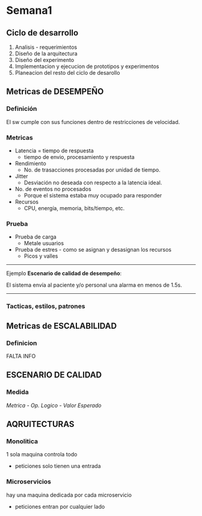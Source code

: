 # Semana1
## Ciclo de desarrollo

1. Analisis - requerimientos
2. Diseño de la arquitectura
3. Diseño del experimento
4. Implementacion y ejecucion de prototipos y experimentos
5. Planeacion del resto del ciclo de desarollo

## Metricas de DESEMPEÑO
### Definición
El sw cumple con sus funciones dentro de restricciones de velocidad.
### Metricas
- Latencia = tiempo de respuesta
  - tiempo de envio, procesamiento y respuesta
- Rendimiento
  - No. de trasacciones procesadas por unidad de tiempo.
- Jitter  
  - Desviación no deseada con respecto a la latencia ideal.
- No. de eventos no procesados
  - Porque el sistema estaba muy ocupado para responder
- Recursos
  - CPU, energía, memoria, bits/tiempo, etc.

### Prueba
- Prueba de carga
    - Metale usuarios
- Prueba de estres - como se asignan y desasignan los recursos
  - Picos y valles
----
Ejemplo **Escenario de calidad de desempeño**:

El sistema envía al paciente y/o personal una alarma en menos de 1.5s.

----
### Tacticas, estilos, patrones

## Metricas de **ESCALABILIDAD**
### Definicion
FALTA INFO

## ESCENARIO DE CALIDAD
### Medida
*Metrica - Op. Logico - Valor Esperado*

## AQRUITECTURAS
### Monolitica
1 sola maquina controla todo
- peticiones solo tienen una entrada
### Microservicios
hay una maquina dedicada por cada microservicio
- peticiones entran por cualquier lado
